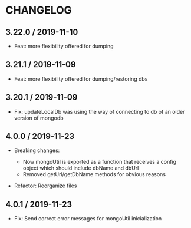 CHANGELOG
=========

3.22.0 / 2019-11-10
-------------------

  * Feat: more flexibility offered for dumping

3.21.1 / 2019-11-09
-------------------

  * Feat: more flexibility offered for dumping/restoring dbs

3.20.1 / 2019-11-09
-------------------

  * Fix: updateLocalDb was using the way of connecting to db of an older version of mongodb

4.0.0 / 2019-11-23
-------------------

  * Breaking changes: 
    - Now mongoUtil is exported as a function that receives a config object which should include dbName and dbUrl
    - Removed getUrl/getDbName methods for obvious reasons
  
  * Refactor: Reorganize files

4.0.1 / 2019-11-23
-------------------

  * Fix: Send correct error messages for mongoUtil inicialization
